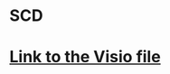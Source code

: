 # SCD

# [Link to the Visio file](https://aastu570-my.sharepoint.com/:u:/g/personal/yodaheketema_aastu570_onmicrosoft_com/EczuttmHyGJEvefCCX8iRs4Bg8beGZ4CURLMqNz6uBV8nA?e=f1xFHK)
